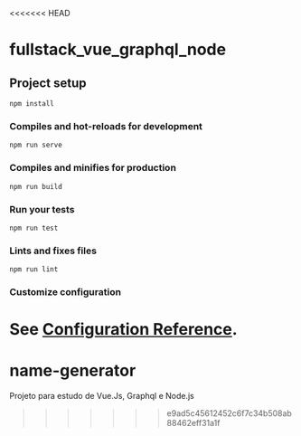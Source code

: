 <<<<<<< HEAD
# fullstack_vue_graphql_node

## Project setup
```
npm install
```

### Compiles and hot-reloads for development
```
npm run serve
```

### Compiles and minifies for production
```
npm run build
```

### Run your tests
```
npm run test
```

### Lints and fixes files
```
npm run lint
```

### Customize configuration
See [Configuration Reference](https://cli.vuejs.org/config/).
=======
# name-generator
Projeto para estudo de Vue.Js, Graphql e Node.js
>>>>>>> e9ad5c45612452c6f7c34b508ab88462eff31a1f
